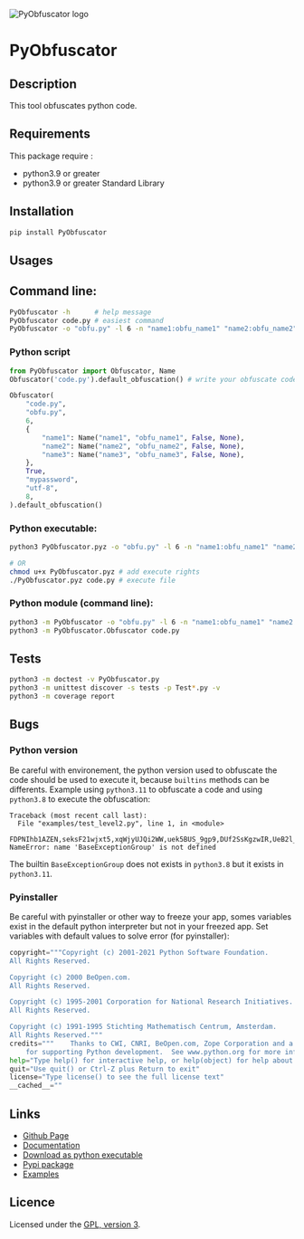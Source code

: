 ![PyObfuscator logo](https://mauricelambert.github.io/info/python/security/PyObfuscator_small.png "PyObfuscator logo")

# PyObfuscator

## Description

This tool obfuscates python code.

## Requirements

This package require :
 - python3.9 or greater
 - python3.9 or greater Standard Library

## Installation

```bash
pip install PyObfuscator
```

## Usages

## Command line:

```bash
PyObfuscator -h      # help message
PyObfuscator code.py # easiest command
PyObfuscator -o "obfu.py" -l 6 -n "name1:obfu_name1" "name2:obfu_name2" -n "name3:obfu_name3" -d -w "mypassword" -e "utf-8" -s 8 -p -g 50 -f "logs.log" code.py
```

### Python script

```python
from PyObfuscator import Obfuscator, Name
Obfuscator('code.py').default_obfuscation() # write your obfuscate code in code_obfu.py

Obfuscator(
    "code.py",
    "obfu.py",
    6,
    {
        "name1": Name("name1", "obfu_name1", False, None),
        "name2": Name("name2", "obfu_name2", False, None),
        "name3": Name("name3", "obfu_name3", False, None),
    },
    True,
    "mypassword",
    "utf-8",
    8,
).default_obfuscation()
```

### Python executable:

```bash
python3 PyObfuscator.pyz -o "obfu.py" -l 6 -n "name1:obfu_name1" "name2:obfu_name2" -n "name3:obfu_name3" -d -w "mypassword" -e "utf-8" -s 8 -p -g 50 -f "logs.log" code.py

# OR
chmod u+x PyObfuscator.pyz # add execute rights
./PyObfuscator.pyz code.py # execute file
```

### Python module (command line):

```bash
python3 -m PyObfuscator -o "obfu.py" -l 6 -n "name1:obfu_name1" "name2:obfu_name2" -n "name3:obfu_name3" -d -w "mypassword" -e "utf-8" -s 8 -p -g 50 -f "logs.log" code.py
python3 -m PyObfuscator.Obfuscator code.py
```

## Tests

```bash
python3 -m doctest -v PyObfuscator.py
python3 -m unittest discover -s tests -p Test*.py -v
python3 -m coverage report
```

## Bugs

### Python version

Be careful with environement, the python version used to obfuscate the code should be used to execute it, because `builtins` methods can be differents. Example using `python3.11` to obfuscate a code and using `python3.8` to execute the obfuscation:

```
Traceback (most recent call last):
  File "examples/test_level2.py", line 1, in <module>
    FDPNIhb1AZEN,seksF21wjxt5,xqWjyUJQi2WW,uek5BUS_9gp9,DUf2SsKgzwIR,UeB2l_bNCh3N,u_n3FMDZm8tq,feUH2QpjE1gi,hA33zmiTJ_JE,M3lzh7eBSD9y,NuY_a_VBO50V,lgOF8wmF3ql4,evF7Z_VpmU_w,rAD4vYkZfTqs,A3d0EhLPyeE1,NCzfbX1s_ggE,CriWabrsNFfO,XkjAnTEaNfuZ,BOqlKFTYkxbk,y2Dt_mc2THTA,Rp6gDOiPNDue,Gfg2DqYJjCzi,c8wWtRA76FdT,Cq2Su4t4y0h4,fbbaDgxs8tWM,R6tcHR8knbgb,qhyLkEbSFB4S,Bh3PAjtAs_ro,EhDsQ7NUGiS8,mFOzzhayukZF,RzLj02zhQOac,rTHnxBm852It,fQfaXvdfr51h,OwN8fPlvvHio,ou9uh1HSaZ_h,cQHwbRxoIABE,gO9zG8s9hQ85,jG7_ouSPtcJD,Rrz6wtYDgLyh,SepJ1GH_EvbO,CmEouI596SfP,cdjga9FvDMrR,xXKwxO3Af6ZC,IlSqIRFUc3aq,eiK3E54SxbFL,T_nEHJVrd8xa,dyeFfvNvRrJe,nQ3aG44kYDrE,d79KCDSODUdp,v8Ih6eJzsZct,mBDQlvTLhz5_,ifXIJVCat530,GCso0nOOcTvs,vjduw9_bYMAC,RpDzd9pIuzsp,HY0EPrDGTokL,giYP_dZTTiBY,blL25OfKbP_r,ocO5loEcx20N,AZp_GuYUG7qv,_DCe2Pf05TXF,qeY3dofBohyR,RylQla9TlcNg,g7jtp3n62w5F,FrJC6cWPgiE2,jnfMTOrLcfqd,cnMq4yvWy3GW,iPmZyGtZMhz7,OcgS6nKP_s5X,jaqISdaRa0ew,uO41PEYi7HMu,AZBUShNdIuX5,s2rqHmFMnwH1,XPJarUBiJk7D,e0SXoCio_DWE,w17jY9PSTodx,t2bSK98RFzM_,Qkp8QP0cUTaG,yT2XPV9tzlXx,tWeUmmgtidl3,mbjQPtxtxP7G,JxQvQeWBKRPi,zoQ5baLbTfil,nZoIdYSG5kFr,iVCjamAO6XIn,Tto8NZRTYO72,GHFFxAReo1VB,mq8K2uzcjw7t,pKf7VEb4p6dI,xpHqiVjNS4lX,CJru0K1uWKzM,m1efM_Co0gSv,UK3DqzeZ74rh,VZR0NBMxiWaq,vUz2dlBx9yvi,HP9lXICmFjl9,kOF5lxeAR_ag,RFPMvZDIZBM4,IwRGhMx782L6,R6I1WOjRiEY3,pXZGyDO5POgg,Mmh3GIH0pn9g,QIHGG3kvbTDT,SnqQLHu_oegW,v3JLevaT8dFE,dot2SSVbimus,h0F6lqwWBnTz,WZfDRY4jqD9i,GaCJ66MKZ7z5,O12mBRro2EjY,oOjJs6N8kdLR,Ih0Qk_Jf5txk,pbGaW1lwTTZQ,YvHk6bp91YLQ,nC1x2GGo_x3K,A440BaO7Yb_5,BBdxdBzon96y,b1hNtXENuzuh,MQDqjzcYElA7,p9VtLdxESgWm,nCtRO2HjFujc,sU7fWucgGmHg,X3_YNBBM7YGH,TQjjgn8BRnDS,Ikh4dRElUDTk,TrnUtcs8WS3k,M7bn5Vrg3OGY,IR8uzG04ar89,GCKHIADb6Wnv,PPTwFCzsLZZA,NhT3ESD2opiP,S7HSHlLGnHYd,GkkQa2mEOp7r,wW8UFW6MMSfV,nRnBtNqQ0haa,XzDeNchDhUFa,MQ8HU46biWT5,CQg_VvjuAcZW,dZ38dwV3zvkX,_9Q2HZjaOLuy,XEvrxUAzCWg9,aPu2QDS0jErQ,Ta60wzRxmZbF,qsBi0eW1wbw0,QypXydiMEfUM,e9AQ2_aOuA6q,yuTgsIloXhqk,qfkiotz2gFQy,u3ciCSnQCsWs,zyHM8gHWxyAO,iTs_Rdx40gau,sUKE7PHxzi8g,FmrWkwmzE4g7,KtRksPeReH51,k0sEHlvTMXPs,PgCfUfZlha8S,mDMspkh5l4LM,L5eUGEzsyNao,lYEOTtozCnvK,Uypmnv6RLVw4,t2bSK98RFzM_,ZfXs5cUjR9pI,yT2XPV9tzlXx,tWeUmmgtidl3,mbjQPtxtxP7G,JxQvQeWBKRPi=ArithmeticError,AssertionError,AttributeError,BaseException,BaseExceptionGroup,BlockingIOError,BrokenPipeError,BufferError,BytesWarning,ChildProcessError,ConnectionAbortedError,ConnectionError,ConnectionRefusedError,ConnectionResetError,DeprecationWarning,EOFError,Ellipsis,EncodingWarning,EnvironmentError,Exception,ExceptionGroup,False,FileExistsError,FileNotFoundError,FloatingPointError,FutureWarning,GeneratorExit,IOError,ImportError,ImportWarning,IndentationError,IndexError,InterruptedError,IsADirectoryError,KeyError,KeyboardInterrupt,LookupError,MemoryError,ModuleNotFoundError,NameError,None,NotADirectoryError,NotImplemented,NotImplementedError,OSError,OverflowError,PendingDeprecationWarning,PermissionError,ProcessLookupError,RecursionError,ReferenceError,ResourceWarning,RuntimeError,RuntimeWarning,StopAsyncIteration,StopIteration,SyntaxError,SyntaxWarning,SystemError,SystemExit,TabError,TimeoutError,True,TypeError,UnboundLocalError,UnicodeDecodeError,UnicodeEncodeError,UnicodeError,UnicodeTranslateError,UnicodeWarning,UserWarning,ValueError,Warning,ZeroDivisionError,__build_class__,__debug__,__doc__,__import__,__loader__,__name__,__package__,__spec__,abs,aiter,all,anext,any,ascii,bin,bool,breakpoint,bytearray,bytes,callable,chr,classmethod,compile,complex,copyright,credits,delattr,dict,dir,divmod,enumerate,eval,exec,exit,filter,float,format,frozenset,getattr,globals,hasattr,hash,help,hex,id,input,int,isinstance,issubclass,iter,len,license,list,locals,map,max,memoryview,min,next,object,oct,open,ord,pow,print,property,quit,range,repr,reversed,round,set,setattr,slice,sorted,staticmethod,str,sum,super,tuple,type,vars,zip,__annotations__,__builtins__,__cached__,__doc__,__file__,__loader__,__name__,__package__,__spec__
NameError: name 'BaseExceptionGroup' is not defined
```

The builtin `BaseExceptionGroup` does not exists in `python3.8` but it exists in `python3.11`.

### Pyinstaller

Be careful with pyinstaller or other way to freeze your app, somes variables exist in the default python interpreter but not in your freezed app. Set variables with default values to solve error (for pyinstaller):

```python
copyright="""Copyright (c) 2001-2021 Python Software Foundation.
All Rights Reserved.

Copyright (c) 2000 BeOpen.com.
All Rights Reserved.

Copyright (c) 1995-2001 Corporation for National Research Initiatives.
All Rights Reserved.

Copyright (c) 1991-1995 Stichting Mathematisch Centrum, Amsterdam.
All Rights Reserved."""
credits="""    Thanks to CWI, CNRI, BeOpen.com, Zope Corporation and a cast of thousands
    for supporting Python development.  See www.python.org for more information."""
help="Type help() for interactive help, or help(object) for help about object."
quit="Use quit() or Ctrl-Z plus Return to exit"
license="Type license() to see the full license text"
__cached__=""
```

## Links

 - [Github Page](https://github.com/mauricelambert/PyObfuscator/)
 - [Documentation](https://mauricelambert.github.io/info/python/security/PyObfuscator.html)
 - [Download as python executable](https://mauricelambert.github.io/info/python/security/PyObfuscator.pyz)
 - [Pypi package](https://pypi.org/project/PyObfuscator/)
 - [Examples](https://github.com/mauricelambert/PyObfuscator/tree/main/examples)

## Licence
Licensed under the [GPL, version 3](https://www.gnu.org/licenses/).

